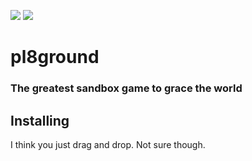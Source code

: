 <img src="https://img.shields.io/github/last-commit/pepper01302/pl8ground?style=plastic"> <img src="https://img.shields.io/github/languages/top/pepper01302/pl8ground?style=plastic">
# pl8ground
### The greatest sandbox game to grace the world

## Installing
I think you just drag and drop. Not sure though.